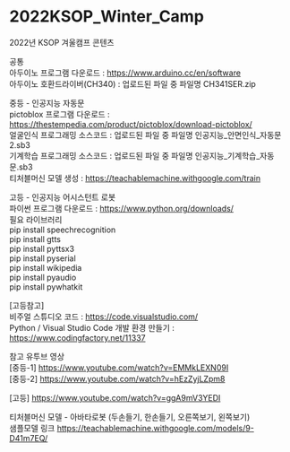 # 2022KSOP_Winter_Camp
2022년 KSOP 겨울캠프 콘텐츠

공통  
아두이노 프로그램 다운로드 : https://www.arduino.cc/en/software  
아두이노 호환드라이버(CH340) : 업로드된 파일 중 파일명 CH341SER.zip  
  
  
중등 - 인공지능 자동문  
pictoblox 프로그램 다운로드 : https://thestempedia.com/product/pictoblox/download-pictoblox/  
얼굴인식 프로그래밍 소스코드 : 업로드된 파일 중 파일명 인공지능_안면인식_자동문2.sb3  
기계학습 프로그래밍 소스코드 : 업로드된 파일 중 파일명 인공지능_기계학습_자동문.sb3  
티처블머신 모델 생성 : https://teachablemachine.withgoogle.com/train  
  
  
고등 - 인공지능 어시스턴트 로봇  
파이썬 프로그램 다운로드 : https://www.python.org/downloads/  
필요 라이브러리   
pip install speechrecognition  
pip install gtts  
pip install pyttsx3  
pip install pyserial  
pip install wikipedia    
pip install pyaudio  
pip install pywhatkit  
  
    
[고등참고]  
비주얼 스튜디오 코드 : https://code.visualstudio.com/  
Python / Visual Studio Code 개발 환경 만들기 : https://www.codingfactory.net/11337  
  
  
참고 유투브 영상  
[중등-1] https://www.youtube.com/watch?v=EMMkLEXN09I  
[중등-2] https://www.youtube.com/watch?v=hEzZyjLZpm8  
  
[고등] https://www.youtube.com/watch?v=ggA9mV3YEDI  
  
티처블머신 모델 - 아바타로봇 (두손들기, 한손들기, 오른쪽보기, 왼쪽보기)  
샘플모델 링크 https://teachablemachine.withgoogle.com/models/9-D41m7EQ/  
  
